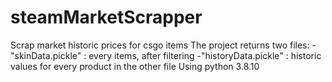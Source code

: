 # steamMarketScrapper
Scrap market historic prices for csgo items
The project returns two files:
  -"skinData.pickle" : every items, after filtering
  -"historyData.pickle" : historic values for every product in the other file
Using python 3.8.10
